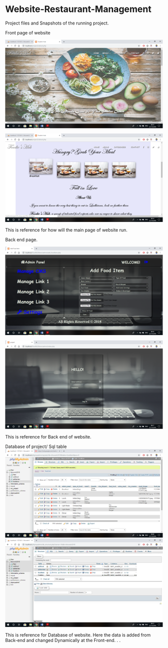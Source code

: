 # Website-Restaurant-Management
Project files and Snapshots of the running project.

Front page of website

![Front page of website](https://github.com/bhuveshaggarwal/Website-Restaurant-Management/blob/master/Screenshot%20(139).png)

![Front page of website](https://github.com/bhuveshaggarwal/Website-Restaurant-Management/blob/master/Screenshot%20(140).png)

This is reference for how will the main page of website run.





Back end page.

![Back-end page of website](https://github.com/bhuveshaggarwal/Website-Restaurant-Management/blob/master/Screenshot%20(146).png)

![Back-end page of website](https://github.com/bhuveshaggarwal/Website-Restaurant-Management/blob/master/Screenshot%20(147).png)

This is reference for Back end of website.




Database of project/ Sql table
![Sql table](https://github.com/bhuveshaggarwal/Website-Restaurant-Management/blob/master/Screenshot%20(136).png)
![Sql table](https://github.com/bhuveshaggarwal/Website-Restaurant-Management/blob/master/Screenshot%20(138).png)

This is reference for Database of website. Here the data is added from Back-end and changed Dynamically at the Front-end.
.
.
